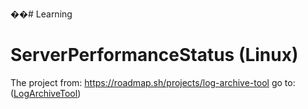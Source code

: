 ��#   L e a r n i n g 
 



# ServerPerformanceStatus (Linux)
The project from: https://roadmap.sh/projects/log-archive-tool
go to: ([LogArchiveTool](https://github.com/mAtwAe/Learning/tree/main/devops/LogArchiveTool))

